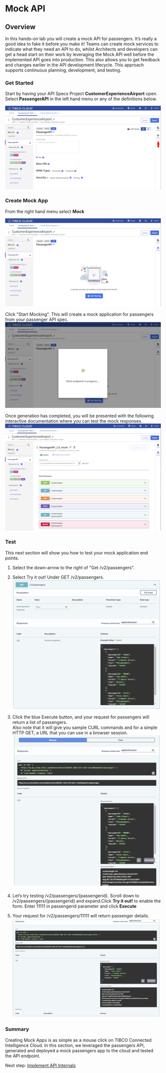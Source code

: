 # Mock API

## Overview
In this hands-on lab you will create a mock API for passengers.  It’s really a good idea to fake it before you make it!  Teams can create mock services to indicate what they need an API to do, whilst Architects and developers can get a head start on their work by leveraging the Mock API well before the implemented API goes into production. This also allows you to get  feedback and changes earlier in the API development lifecycle. This approach supports continuous planning, development, and testing.

### Get Started

Start by having your API Specs Project **CustomerExperienceAirport** open.  Select **PassengerAPI** in the left hand menu or any of the definitions below.

![Mock Menu](images/Mock1.png "Mock Menu")

### Create Mock App

From the right hand menu select **Mock**

![Start Mocking](images/Mock2.png "Build Mock App")

Click "Start Mocking". This will create a mock application for passengers from your passenger API spec.
![mock wait](images/Mock3.png "Mock generating")

Once generation has completed, you will be presented with the following interactive documentation where you can test the mock responses.
![mock Complete](images/Mock4.png "Mock complete")
  
### Test

This next section will show you how to test your mock application end points.

1)	Select the down-arrow to the right of "Get /v2/passengers".
2)	Select Try it out! Under GET /v2/passengers.
![mock Complete](images/Mock5.png "Mock complete")

3)	Click the blue Execute button, and your request for passengers will return a list of passengers.  
Also note that it will give you sample CURL commands and for a simple HTTP GET, a URL that you can use in a browser session.
![mock Complete](images/Mock6.png "Mock result")

4)	Let’s try testing /v2/passengers/{passengerid}. 
Scroll down to /v2/passengers/{passengerid} and expand.Click **Try it out!** to enable the form. 
Enter 11111 in passengerid parameter and click **Execute**
5)	Your request for /v2/passengers/11111 will return passenger details.
![mock Complete](images/Mock7.png "Mock result")
  
### Summary

Creating Mock Apps is as simple as a mouse click on TIBCO Connected Intelligence Cloud.  In this section, we leveraged the passengers API, generated and deployed a mock passengers app to the cloud and tested the API endpoint.
  
Next step: [Implement API Internals](2.apiimplementation.md)
